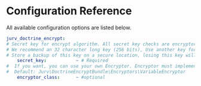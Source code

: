 # Configuration Reference

All available configuration options are listed below.

``` yaml
jurv_doctrine_encrypt:
# Secret key for encrypt algorithm. All secret key checks are encryptor tasks only.
# We recommend an 32 character long key (256 bits), Use another key for each project!
# Store a backup of this key on a secure location, losing this key will mean losing your data!
    secret_key:           ~ # Required
#  If you want, you can use your own Encryptor. Encryptor must implements EncryptorInterface interface
#  Default: Jurv\DoctrineEncryptBundle\Encryptors\VariableEncryptor
    encryptor_class:      ~ #optional
```
